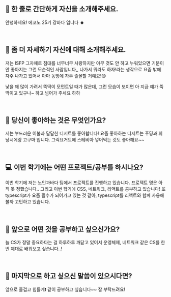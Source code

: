 ## 👋 한 줄로 간단하게 자신을 소개해주세요.

안녕하세요! 에코노 25기 강바다 입니다 ☻

<br>

## 🔎 좀 더 자세하기 자신에 대해 소개해주세요.

저는 ISFP 그자체로 침대를 너무너무 사랑하지만 아무 것도 안 하고 누워있으면 기분이 안 좋아지는 그런 모순적인 사람입니다,, 나가서 뭐라도 하자!라는 생각으로 요즘 밖에 자주 나가고 있어서 아마 동방에 자주 출몰할 거예요!😊

낯을 꽤 많이 가려서 뚝딱이 모먼트일 때가 많은데, 그런 모습이 보이면 아 지금 얘가 뚝딱이고 있구나~ 하고 넘어가 주세요 하하

<br>

## 💌 당신이 좋아하는 것은 무엇인가요?

저는 부드러운 이불과 달달한 디저트를 좋아합니다! 요즘 좋아하는 디저트는 푸딩과 휘낭시에랑 고구마 입니다. 그릭요거트에 스테비아 넣어먹는 것도 좋아해요~~

<br>

## 💻 이번 학기에는 어떤 프로젝트/공부를 하시나요?

이번 학기에 저는 노인과바다 팀에서 프로젝트를 진행하고 있습니다. 프로젝트 명은 아직 못 정했습니다.. 그리고 이번 학기에 CSS, 네트워크, 리액트를 공부하고 있습니다! 또 typescript가 요즘 필수가 되어가고 있는 것 같아, typescript를 리액트와 함께 사용해볼까 고민하고 있습니다.

<br>

## 👣 앞으로 어떤 것을 공부하고 싶으신가요?

늘 CS가 정말 중요하다는 걸 하루하루 깨닫고 있어서 운영체제, 네트워크 같은 CS를 한 번 제대로 배워보고 싶습니다..!

<br>

## 💙 마지막으로 하고 싶으신 말씀이 있으시다면?

앞으로 즐겁고 힘들게❗️ 같이 공부하고 싶습니다~~ 잘 부탁드려요!
